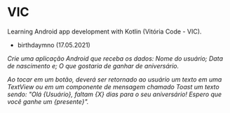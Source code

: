 # VIC
Learning Android app development with Kotlin (Vitória Code - VIC).

- birthdaymno (17.05.2021)

<i>Crie uma aplicação Android que receba os dados:
Nome do usuário;
Data de nascimento e;
O que gostaria de ganhar de aniversário.

Ao tocar em um botão, deverá ser retornado ao usuário um texto em uma TextView ou em um componente de mensagem chamado Toast um texto sendo: "Olá {Usuário}, faltam {X} dias para o seu aniversário! Espero que você ganhe um {presente}".</i>
